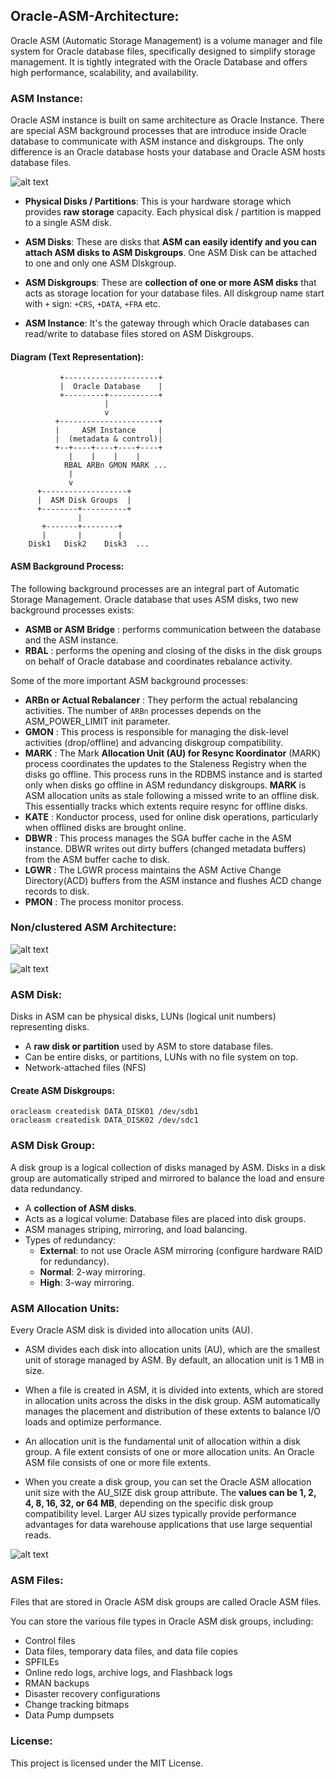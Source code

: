## Oracle-ASM-Architecture: 

Oracle ASM (Automatic Storage Management) is a volume manager and file system for Oracle database files, specifically designed to simplify storage management. It is tightly integrated with the Oracle Database and offers high performance, scalability, and availability.


### ASM Instance:

Oracle ASM instance is built on same architecture as Oracle Instance. There are special ASM background processes that are introduce inside Oracle database to communicate with ASM instance and diskgroups. The only difference is an Oracle database hosts your database and Oracle ASM hosts database files. 


![alt text](./assets/06.asm-arch-1.png)


- **Physical Disks / Partitions**: This is your hardware storage which provides **raw storage** capacity. Each physical disk / partition is mapped to a single ASM disk.

- **ASM Disks**: These are disks that **ASM can easily identify and you can attach ASM disks to ASM Diskgroups**. One ASM Disk can be attached to one and only one ASM DIskgroup.

- **ASM Diskgroups**: These are **collection of one or more ASM disks** that acts as storage location for your database files. All diskgroup name start with `+` sign: `+CRS`, `+DATA`, `+FRA` etc.

- **ASM Instance**: It's the gateway through which Oracle databases can read/write to database files stored on ASM Diskgroups.





#### Diagram (Text Representation):

```
           +---------------------+
           |  Oracle Database    |
           +---------+-----------+
                     |
                     v
          +----------------------+
          |     ASM Instance     |
          |  (metadata & control)|
          +--+----+----+----+----+
             |    |    |    |
            RBAL ARBn GMON MARK ...
             |
             v
      +-------------------+
      |  ASM Disk Groups  |
      +--------+----------+
               |
       +-------+--------+
       |       |        |
    Disk1   Disk2    Disk3  ...

```




#### ASM Background Process:

The following background processes are an integral part of Automatic Storage Management. Oracle database that uses ASM disks, two new background processes exists: 

- **ASMB or ASM Bridge** : performs communication between the database and the ASM instance.
- **RBAL** : performs the opening and closing of the disks in the disk groups on behalf of Oracle database and coordinates rebalance activity.

Some of the more important ASM background processes:
- **ARBn or Actual Rebalancer** : They perform the actual rebalancing activities. The number of `ARBn` processes depends on the ASM_POWER_LIMIT init parameter.
- **GMON** : This process is responsible for managing the disk-level activities (drop/offline) and advancing diskgroup compatibility.
- **MARK** : The Mark **Allocation Unit (AU) for Resync Koordinator** (MARK) process coordinates the updates to the Staleness Registry when the disks go offline. This process runs in the RDBMS instance and is started only when disks go offline in ASM redundancy diskgroups. **MARK** is ASM allocation units as stale following a missed write to an offline disk. This essentially tracks which extents require resync for offline disks.
- **KATE** : Konductor process, used for online disk operations, particularly when offlined disks are brought online. 
- **DBWR** : This process manages the SGA buffer cache in the ASM instance. DBWR writes out dirty buffers (changed metadata buffers) from the ASM
buffer cache to disk.
- **LGWR** : The LGWR process maintains the ASM Active Change Directory(ACD) buffers from the ASM instance and flushes ACD change records to disk.
- **PMON** : The process monitor process.



### Non/clustered ASM Architecture:

![alt text](./assets/07.Nonclustered.png)

![alt text](./assets/08.Clustered.png)



### ASM Disk:

Disks in ASM can be physical disks, LUNs (logical unit numbers) representing disks. 

- A **raw disk or partition** used by ASM to store database files.
- Can be entire disks, or partitions, LUNs with no file system on top.
- Network-attached files (NFS)


#### Create ASM Diskgroups:

```
oracleasm createdisk DATA_DISK01 /dev/sdb1
oracleasm createdisk DATA_DISK02 /dev/sdc1
```


### ASM Disk Group:

A disk group is a logical collection of disks managed by ASM. Disks in a disk group are automatically striped and mirrored to balance the load and ensure data redundancy. 

- A **collection of ASM disks**.
- Acts as a logical volume: Database files are placed into disk groups.
- ASM manages striping, mirroring, and load balancing.
- Types of redundancy:
    - **External**: to not use Oracle ASM mirroring (configure hardware RAID for redundancy).
    - **Normal**: 2-way mirroring.
    - **High**: 3-way mirroring.




### ASM Allocation Units: 

Every Oracle ASM disk is divided into allocation units (AU).

- ASM divides each disk into allocation units (AU), which are the smallest unit of storage managed by ASM. By default, an allocation unit is 1 MB in size. 

- When a file is created in ASM, it is divided into extents, which are stored in allocation units across the disks in the disk group. ASM automatically manages the placement and distribution of these extents to balance I/O loads and optimize performance. 

- An allocation unit is the fundamental unit of allocation within a disk group. A file extent consists of one or more allocation units. An Oracle ASM file consists of one or more file extents.

- When you create a disk group, you can set the Oracle ASM allocation unit size with the AU_SIZE disk group attribute. The **values can be 1, 2, 4, 8, 16, 32, or 64 MB**, depending on the specific disk group compatibility level. Larger AU sizes typically provide performance advantages for data warehouse applications that use large sequential reads.


![alt text](./assets/09.data-block.png)


### ASM Files:
Files that are stored in Oracle ASM disk groups are called Oracle ASM files.

You can store the various file types in Oracle ASM disk groups, including:

- Control files
- Data files, temporary data files, and data file copies
- SPFILEs
- Online redo logs, archive logs, and Flashback logs
- RMAN backups
- Disaster recovery configurations
- Change tracking bitmaps
- Data Pump dumpsets




### License:
This project is licensed under the MIT License.





